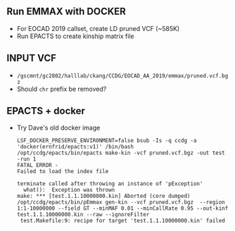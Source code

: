 ## Run EMMAX with DOCKER
- For EOCAD 2019 callset, create LD pruned VCF (~585K)
- Run EPACTS to create kinship matrix file

## INPUT VCF
- `/gscmnt/gc2802/halllab/ckang/CCDG/EOCAD_AA_2019/emmax/pruned.vcf.bgz`
- Should `chr` prefix be removed?


## EPACTS + docker
- Try Dave's old docker image
  ```
  LSF_DOCKER_PRESERVE_ENVIRONMENT=false bsub -Is -q ccdg -a 'docker(ernfrid/epacts:v1)' /bin/bash
  /opt/ccdg/epacts/bin/epacts make-kin -vcf pruned.vcf.bgz -out test -run 1
  FATAL ERROR -
  Failed to load the index file

  terminate called after throwing an instance of 'pException'
    what():  Exception was thrown
  make: *** [test.1.1.10000000.kin] Aborted (core dumped)
  /opt/ccdg/epacts/bin/pEmmax gen-kin --vcf pruned.vcf.bgz  --region 1:1-10000000 --field GT --minMAF 0.01 --minCallRate 0.95 --out-kinf test.1.1.10000000.kin --raw --ignoreFilter
   test.Makefile:9: recipe for target 'test.1.1.10000000.kin' failed
   ```
